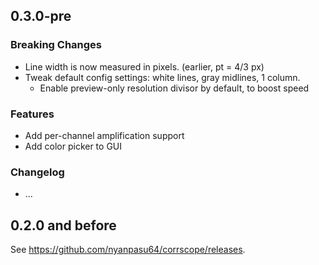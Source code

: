 ## 0.3.0-pre

### Breaking Changes

- Line width is now measured in pixels. (earlier, pt = 4/3 px)
- Tweak default config settings: white lines, gray midlines, 1 column.
    - Enable preview-only resolution divisor by default, to boost speed

### Features

- Add per-channel amplification support
- Add color picker to GUI

### Changelog
- ...

## 0.2.0 and before

See https://github.com/nyanpasu64/corrscope/releases.

